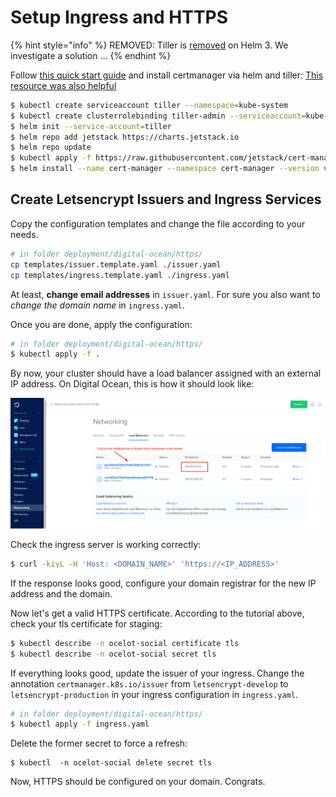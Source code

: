 # Setup Ingress and HTTPS

{% hint style="info" %}
REMOVED: Tiller is [removed](https://helm.sh/docs/faq/#removal-of-tiller) on Helm 3. We investigate a solution …
{% endhint %}

Follow [this quick start guide](https://docs.cert-manager.io/en/latest/tutorials/acme/quick-start/index.html) and install certmanager via helm and tiller:
[This resource was also helpful](https://docs.cert-manager.io/en/latest/getting-started/install/kubernetes.html#installing-with-helm)

```bash
$ kubectl create serviceaccount tiller --namespace=kube-system
$ kubectl create clusterrolebinding tiller-admin --serviceaccount=kube-system:tiller --clusterrole=cluster-admin
$ helm init --service-account=tiller
$ helm repo add jetstack https://charts.jetstack.io
$ helm repo update
$ kubectl apply -f https://raw.githubusercontent.com/jetstack/cert-manager/release-0.11/deploy/manifests/00-crds.yaml
$ helm install --name cert-manager --namespace cert-manager --version v0.11.0 jetstack/cert-manager
```

## Create Letsencrypt Issuers and Ingress Services

Copy the configuration templates and change the file according to your needs.

```bash
# in folder deployment/digital-ocean/https/
cp templates/issuer.template.yaml ./issuer.yaml
cp templates/ingress.template.yaml ./ingress.yaml
```

At least, **change email addresses** in `issuer.yaml`. For sure you also want
to _change the domain name_ in `ingress.yaml`.

Once you are done, apply the configuration:

```bash
# in folder deployment/digital-ocean/https/
$ kubectl apply -f .
```

By now, your cluster should have a load balancer assigned with an external IP
address. On Digital Ocean, this is how it should look like: 

![Screenshot of Digital Ocean dashboard showing external ip address](./ip-address.png)

Check the ingress server is working correctly:

```bash
$ curl -kivL -H 'Host: <DOMAIN_NAME>' 'https://<IP_ADDRESS>'
```

If the response looks good, configure your domain registrar for the new IP address and the domain.

Now let's get a valid HTTPS certificate. According to the tutorial above, check your tls certificate for staging:

```bash
$ kubectl describe -n ocelot-social certificate tls
$ kubectl describe -n ocelot-social secret tls
```

If everything looks good, update the issuer of your ingress. Change the annotation `certmanager.k8s.io/issuer` from `letsencrypt-develop` to `letsencrypt-production` in your ingress configuration in `ingress.yaml`.

```bash
# in folder deployment/digital-ocean/https/
$ kubectl apply -f ingress.yaml
```

Delete the former secret to force a refresh:

```text
$ kubectl  -n ocelot-social delete secret tls
```

Now, HTTPS should be configured on your domain. Congrats.

